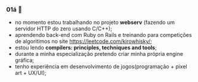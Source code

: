 ### 01á 👋

- no momento estou trabalhando no projeto **webserv** (fazendo um servidor HTTP do zero usando C/C++);
- aprendendo back-end com Ruby on Rails e treinando para competições de algoritimos no site https://leetcode.com/kirowhisky/;
- estou lendo **compilers: principles, techniques and tools**;
- durante a minha especialização pretendo criar minha própria engine gráfica;
- tenho experiência em desenvolvimento de jogos(programação + pixel art + UX/UI);
